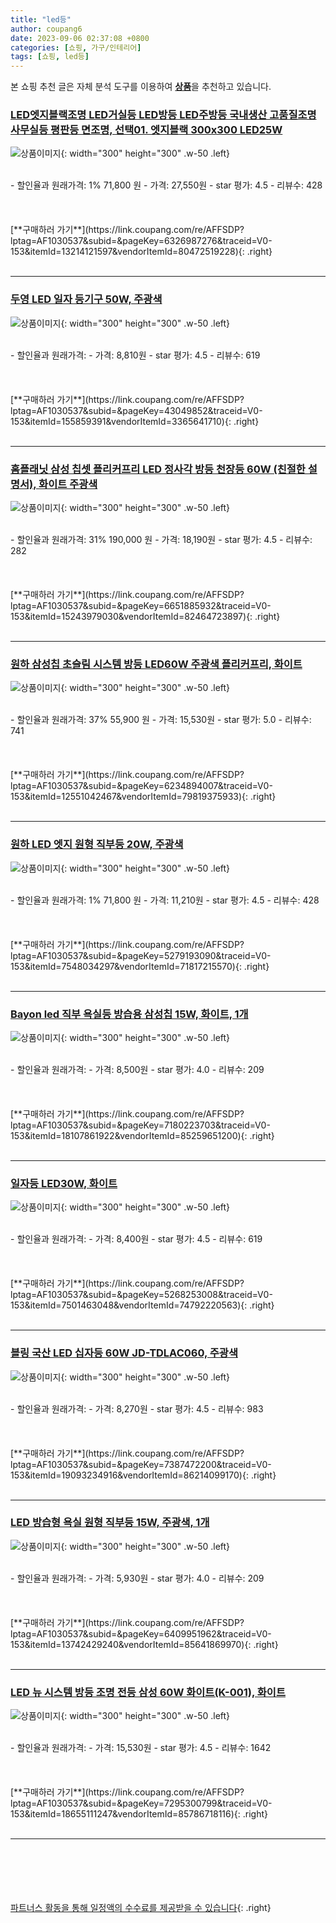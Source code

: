 ```yaml
---
title: "led등"
author: coupang6
date: 2023-09-06 02:37:08 +0800
categories: [쇼핑, 가구/인테리어]
tags: [쇼핑, led등]
---
```


본 쇼핑 추천 글은 자체 분석 도구를 이용하여 [**상품**](https://link.coupang.com/a/bao1ui)을 추천하고 있습니다.

### [LED엣지블랙조명 LED거실등 LED방등 LED주방등 국내생산 고품질조명 사무실등 평판등 면조명, 선택01. 엣지블랙 300x300 LED25W](https://link.coupang.com/re/AFFSDP?lptag=AF1030537&subid=&pageKey=6326987276&traceid=V0-153&itemId=13214121597&vendorItemId=80472519228)

![상품이미지](https://thumbnail9.coupangcdn.com/thumbnails/remote/230x230ex/image/vendor_inventory/4f34/9297f7429226ec79d453bec52d0f1b6715a4300d50c6460577e2af636953.jpg){: width="300" height="300" .w-50 .left}


<br>
- 할인율과 원래가격: 1%  71,800   원
- 가격: 27,550원
- star 평가: 4.5
- 리뷰수: 428
<br>
<br>
<br>
<br>
[**구매하러 가기**](https://link.coupang.com/re/AFFSDP?lptag=AF1030537&subid=&pageKey=6326987276&traceid=V0-153&itemId=13214121597&vendorItemId=80472519228){: .right}
<br>
<br>

---

### [두영 LED 일자 등기구 50W, 주광색](https://link.coupang.com/re/AFFSDP?lptag=AF1030537&subid=&pageKey=43049852&traceid=V0-153&itemId=155859391&vendorItemId=3365641710)

![상품이미지](https://thumbnail8.coupangcdn.com/thumbnails/remote/230x230ex/image/retail/images/189679111638138-522aa9fa-8b02-4d48-97d5-37f812dfb57e.jpg){: width="300" height="300" .w-50 .left}


<br>
- 할인율과 원래가격: 
- 가격: 8,810원
- star 평가: 4.5
- 리뷰수: 619
<br>
<br>
<br>
<br>
[**구매하러 가기**](https://link.coupang.com/re/AFFSDP?lptag=AF1030537&subid=&pageKey=43049852&traceid=V0-153&itemId=155859391&vendorItemId=3365641710){: .right}
<br>
<br>

---

### [홈플래닛 삼성 칩셋 플리커프리 LED 정사각 방등 천장등 60W (친절한 설명서), 화이트 주광색](https://link.coupang.com/re/AFFSDP?lptag=AF1030537&subid=&pageKey=6651885932&traceid=V0-153&itemId=15243979030&vendorItemId=82464723897)

![상품이미지](https://thumbnail7.coupangcdn.com/thumbnails/remote/230x230ex/image/retail/images/1658945614759334-9e44291c-50e2-42ca-aaca-056a70647e01.jpg){: width="300" height="300" .w-50 .left}


<br>
- 할인율과 원래가격: 31%  190,000   원
- 가격: 18,190원
- star 평가: 4.5
- 리뷰수: 282
<br>
<br>
<br>
<br>
[**구매하러 가기**](https://link.coupang.com/re/AFFSDP?lptag=AF1030537&subid=&pageKey=6651885932&traceid=V0-153&itemId=15243979030&vendorItemId=82464723897){: .right}
<br>
<br>

---

### [원하 삼성칩 초슬림 시스템 방등 LED60W 주광색 플리커프리, 화이트](https://link.coupang.com/re/AFFSDP?lptag=AF1030537&subid=&pageKey=6234894007&traceid=V0-153&itemId=12551042467&vendorItemId=79819375933)

![상품이미지](https://thumbnail6.coupangcdn.com/thumbnails/remote/230x230ex/image/retail/images/299941332924341-648685ce-fd53-4da3-9050-8fb3a12b7731.jpg){: width="300" height="300" .w-50 .left}


<br>
- 할인율과 원래가격: 37%  55,900   원
- 가격: 15,530원
- star 평가: 5.0
- 리뷰수: 741
<br>
<br>
<br>
<br>
[**구매하러 가기**](https://link.coupang.com/re/AFFSDP?lptag=AF1030537&subid=&pageKey=6234894007&traceid=V0-153&itemId=12551042467&vendorItemId=79819375933){: .right}
<br>
<br>

---

### [원하 LED 엣지 원형 직부등 20W, 주광색](https://link.coupang.com/re/AFFSDP?lptag=AF1030537&subid=&pageKey=5279193090&traceid=V0-153&itemId=7548034297&vendorItemId=71817215570)

![상품이미지](https://thumbnail10.coupangcdn.com/thumbnails/remote/230x230ex/image/retail/images/849518484709835-1fa49f46-5006-4eb3-bfec-00c23e4fe73f.jpg){: width="300" height="300" .w-50 .left}


<br>
- 할인율과 원래가격: 1%  71,800   원
- 가격: 11,210원
- star 평가: 4.5
- 리뷰수: 428
<br>
<br>
<br>
<br>
[**구매하러 가기**](https://link.coupang.com/re/AFFSDP?lptag=AF1030537&subid=&pageKey=5279193090&traceid=V0-153&itemId=7548034297&vendorItemId=71817215570){: .right}
<br>
<br>

---

### [Bayon led 직부 욕실등 방습용 삼성칩 15W, 화이트, 1개](https://link.coupang.com/re/AFFSDP?lptag=AF1030537&subid=&pageKey=7180223703&traceid=V0-153&itemId=18107861922&vendorItemId=85259651200)

![상품이미지](https://thumbnail6.coupangcdn.com/thumbnails/remote/230x230ex/image/retail/images/2023/03/07/9/6/3fe969b4-40ce-4220-bd51-765ddb05524f.jpg){: width="300" height="300" .w-50 .left}


<br>
- 할인율과 원래가격: 
- 가격: 8,500원
- star 평가: 4.0
- 리뷰수: 209
<br>
<br>
<br>
<br>
[**구매하러 가기**](https://link.coupang.com/re/AFFSDP?lptag=AF1030537&subid=&pageKey=7180223703&traceid=V0-153&itemId=18107861922&vendorItemId=85259651200){: .right}
<br>
<br>

---

### [일자등 LED30W, 화이트](https://link.coupang.com/re/AFFSDP?lptag=AF1030537&subid=&pageKey=5268253008&traceid=V0-153&itemId=7501463048&vendorItemId=74792220563)

![상품이미지](https://thumbnail9.coupangcdn.com/thumbnails/remote/230x230ex/image/rs_quotation_api/smsrcbbx/fc807e28553744c38640d21469da9e16.jpg){: width="300" height="300" .w-50 .left}


<br>
- 할인율과 원래가격: 
- 가격: 8,400원
- star 평가: 4.5
- 리뷰수: 619
<br>
<br>
<br>
<br>
[**구매하러 가기**](https://link.coupang.com/re/AFFSDP?lptag=AF1030537&subid=&pageKey=5268253008&traceid=V0-153&itemId=7501463048&vendorItemId=74792220563){: .right}
<br>
<br>

---

### [블링 국산 LED 십자등 60W JD-TDLAC060, 주광색](https://link.coupang.com/re/AFFSDP?lptag=AF1030537&subid=&pageKey=7387472200&traceid=V0-153&itemId=19093234916&vendorItemId=86214099170)

![상품이미지](https://thumbnail6.coupangcdn.com/thumbnails/remote/230x230ex/image/rs_quotation_api/5nikzvpt/6280ef0cd09d4ea5a1ec75dc3f72e0bd.jpg){: width="300" height="300" .w-50 .left}


<br>
- 할인율과 원래가격: 
- 가격: 8,270원
- star 평가: 4.5
- 리뷰수: 983
<br>
<br>
<br>
<br>
[**구매하러 가기**](https://link.coupang.com/re/AFFSDP?lptag=AF1030537&subid=&pageKey=7387472200&traceid=V0-153&itemId=19093234916&vendorItemId=86214099170){: .right}
<br>
<br>

---

### [LED 방습형 욕실 원형 직부등 15W, 주광색, 1개](https://link.coupang.com/re/AFFSDP?lptag=AF1030537&subid=&pageKey=6409951962&traceid=V0-153&itemId=13742429240&vendorItemId=85641869970)

![상품이미지](https://thumbnail8.coupangcdn.com/thumbnails/remote/230x230ex/image/vendor_inventory/703a/9d597b61a040f9e21d589540df4ce5a33cf45b4ab4774127b22ab5e6c6c9.jpg){: width="300" height="300" .w-50 .left}


<br>
- 할인율과 원래가격: 
- 가격: 5,930원
- star 평가: 4.0
- 리뷰수: 209
<br>
<br>
<br>
<br>
[**구매하러 가기**](https://link.coupang.com/re/AFFSDP?lptag=AF1030537&subid=&pageKey=6409951962&traceid=V0-153&itemId=13742429240&vendorItemId=85641869970){: .right}
<br>
<br>

---

### [LED 뉴 시스템 방등 조명 전등 삼성 60W 화이트(K-001), 화이트](https://link.coupang.com/re/AFFSDP?lptag=AF1030537&subid=&pageKey=7295300799&traceid=V0-153&itemId=18655111247&vendorItemId=85786718116)

![상품이미지](https://thumbnail6.coupangcdn.com/thumbnails/remote/230x230ex/image/vendor_inventory/e7ea/3601bbfe2a834ed82707bac2c2249d97fac77d4644d7c3883e8695305502.jpg){: width="300" height="300" .w-50 .left}


<br>
- 할인율과 원래가격: 
- 가격: 15,530원
- star 평가: 4.5
- 리뷰수: 1642
<br>
<br>
<br>
<br>
[**구매하러 가기**](https://link.coupang.com/re/AFFSDP?lptag=AF1030537&subid=&pageKey=7295300799&traceid=V0-153&itemId=18655111247&vendorItemId=85786718116){: .right}
<br>
<br>

---
<br><br><br><br><br> [파트너스 활동을 통해 일정액의 수수료를 제공받을 수 있습니다](https://link.coupang.com/a/bao1ui){: .right}